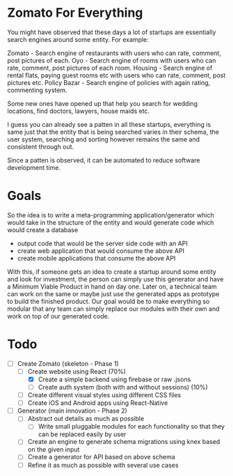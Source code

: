 Zomato For Everything
==
You might have observed that these days a lot of startups are essentially search engines around some entity. For example:

Zomato - Search engine of restaurants with users who can rate, comment, post pictures of each.
Oyo - Search engine of rooms with users who can rate, comment, post pictures of each room.
Housing - Search engine of rental flats, paying guest rooms etc with users who can rate, comment, post pictures etc. 
Policy Bazar - Search engine of policies with again rating, commenting system. 

Some new ones have opened up that help you search for wedding locations, find doctors, lawyers, house maids etc.

I guess you can already see a patten in all these startups, everything is same just that the entity that is being searched
varies in their schema, the user system, searching and sorting however remains the same and consistent through out. 

Since a patten is observed, it can be automated to reduce software development time. 

Goals
==
So the idea is to write a meta-programming application/generator which would take in the structure of the entity and would generate code which 
would create a database
* output code that would be the server side code with an API
* create web application that would consume the above API 
* create mobile applications that consume the above API

With this, if someone gets an idea to create a startup around some entity and look for investment,
the person can simply use this generator and have a Minimum Viable Product in hand on day one.
Later on, a technical team can work on the same or maybe just use the generated apps as prototype to build the finished product. 
Our goal would be to make everything so modular that any team can simply replace our modules with their own and work on top of our generated code. 

Todo
==
* [ ] Create Zomato (skeleton - Phase 1)
  * [ ] Create website using React (70%)
    * [x] Create a simple backend using firebase or raw .jsons 
    * [ ] Create auth system (both with and without sessions) (10%)
  * [ ] Create different visual styles using different CSS files
  * [ ] Create iOS and Android apps using React-Native
* [ ] Generator (main innovation - Phase 2)
  * [ ] Abstract out details as much as possible
    * [ ] Write small pluggable modules for each functionality so that they can be replaced easily by user
  * [ ] Create an engine to generate schema migrations using knex based on the given input
  * [ ] Create a generator for API based on above schema
  * [ ] Refine it as much as possible with several use cases
